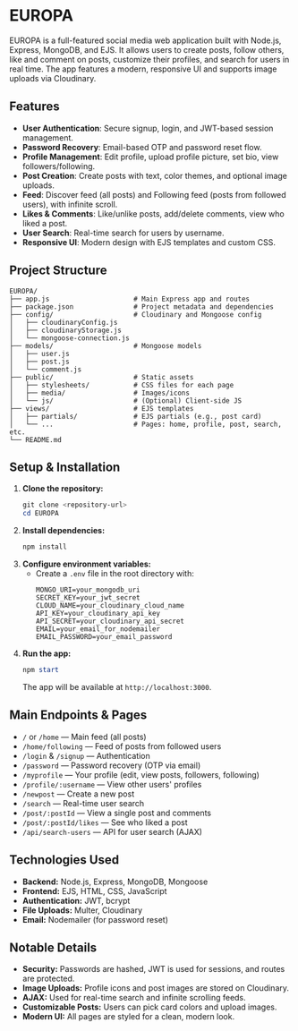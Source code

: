 # EUROPA

EUROPA is a full-featured social media web application built with Node.js, Express, MongoDB, and EJS. It allows users to create posts, follow others, like and comment on posts, customize their profiles, and search for users in real time. The app features a modern, responsive UI and supports image uploads via Cloudinary.

## Features

- **User Authentication**: Secure signup, login, and JWT-based session management.
- **Password Recovery**: Email-based OTP and password reset flow.
- **Profile Management**: Edit profile, upload profile picture, set bio, view followers/following.
- **Post Creation**: Create posts with text, color themes, and optional image uploads.
- **Feed**: Discover feed (all posts) and Following feed (posts from followed users), with infinite scroll.
- **Likes & Comments**: Like/unlike posts, add/delete comments, view who liked a post.
- **User Search**: Real-time search for users by username.
- **Responsive UI**: Modern design with EJS templates and custom CSS.

## Project Structure

```
EUROPA/
├── app.js                     # Main Express app and routes
├── package.json               # Project metadata and dependencies
├── config/                    # Cloudinary and Mongoose config
│   ├── cloudinaryConfig.js
│   ├── cloudinaryStorage.js
│   └── mongoose-connection.js
├── models/                    # Mongoose models
│   ├── user.js
│   ├── post.js
│   └── comment.js
├── public/                    # Static assets
│   ├── stylesheets/           # CSS files for each page
│   ├── media/                 # Images/icons
│   └── js/                    # (Optional) Client-side JS
├── views/                     # EJS templates
│   ├── partials/              # EJS partials (e.g., post card)
│   └── ...                    # Pages: home, profile, post, search, etc.
└── README.md
```

## Setup & Installation

1. **Clone the repository:**
   ```powershell
   git clone <repository-url>
   cd EUROPA
   ```
2. **Install dependencies:**
   ```powershell
   npm install
   ```
3. **Configure environment variables:**
   - Create a `.env` file in the root directory with:
     ```env
     MONGO_URI=your_mongodb_uri
     SECRET_KEY=your_jwt_secret
     CLOUD_NAME=your_cloudinary_cloud_name
     API_KEY=your_cloudinary_api_key
     API_SECRET=your_cloudinary_api_secret
     EMAIL=your_email_for_nodemailer
     EMAIL_PASSWORD=your_email_password
     ```
4. **Run the app:**
   ```powershell
   npm start
   ```
   The app will be available at `http://localhost:3000`.

## Main Endpoints & Pages

- `/` or `/home` — Main feed (all posts)
- `/home/following` — Feed of posts from followed users
- `/login` & `/signup` — Authentication
- `/password` — Password recovery (OTP via email)
- `/myprofile` — Your profile (edit, view posts, followers, following)
- `/profile/:username` — View other users' profiles
- `/newpost` — Create a new post
- `/search` — Real-time user search
- `/post/:postId` — View a single post and comments
- `/post/:postId/likes` — See who liked a post
- `/api/search-users` — API for user search (AJAX)

## Technologies Used
- **Backend:** Node.js, Express, MongoDB, Mongoose
- **Frontend:** EJS, HTML, CSS, JavaScript
- **Authentication:** JWT, bcrypt
- **File Uploads:** Multer, Cloudinary
- **Email:** Nodemailer (for password reset)

## Notable Details
- **Security:** Passwords are hashed, JWT is used for sessions, and routes are protected.
- **Image Uploads:** Profile icons and post images are stored on Cloudinary.
- **AJAX:** Used for real-time search and infinite scrolling feeds.
- **Customizable Posts:** Users can pick card colors and upload images.
- **Modern UI:** All pages are styled for a clean, modern look.

